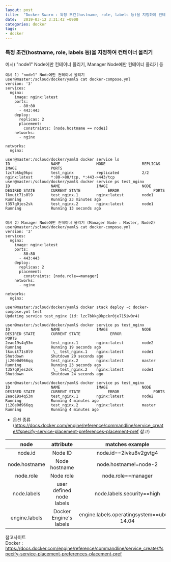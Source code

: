 ```yaml
---
layout: post
title:  "Docker Swarm : 특정 조건(hostname, role, labels 등)을 지정하여 컨테이너 올리기 (constraint 옵션)"
date:   2019-03-12 3:31:42 +0900
categories: docker
tags:
- docker
---
```

### 특정 조건(hostname, role, labels 등)을 지정하여 컨테이너 올리기
예시) "node1" Node에만 컨테이너 올리기, Manager Node에만 컨테이너 올리기 등

```
예시 1) "node1" Node에만 컨테이너 올리기
user@master:/scloud/docker/yaml$ cat docker-compose.yml
version: '3'
services:
  nginx:
    image: nginx:latest
    ports:
      - 80:80
      - 443:443
    deploy:
      replicas: 2
      placement:
        constraints: [node.hostname == node1]
    networks:
      - nginx

networks:
  nginx:

user@master:/scloud/docker/yaml$ docker service ls
ID                  NAME                MODE                REPLICAS            IMAGE               PORTS
lzc7bkkg9kpc        test_nginx          replicated          2/2                 nginx:latest        *:80->80/tcp, *:443->443/tcp
user@master:/scloud/docker/yaml$ docker service ps test_nginx
ID                  NAME                IMAGE               NODE                DESIRED STATE       CURRENT STATE            ERROR               PORTS
lkxuit71s0l9        test_nginx.1        nginx:latest        node1               Running             Running 23 minutes ago
t357q0jes2sk        test_nginx.2        nginx:latest        node1               Running             Running 13 seconds ago


예시 2) Manager Node에만 컨테이너 올리기 (Manager Node : Master, Node2)
user@master:/scloud/docker/yaml$ cat docker-compose.yml
version: '3'
services:
  nginx:
    image: nginx:latest
    ports:
      - 80:80
      - 443:443
    deploy:
      replicas: 2
      placement:
        constraints: [node.role==manager]
    networks:
      - nginx

networks:
  nginx:

user@master:/scloud/docker/yaml$ docker stack deploy -c docker-compose.yml test
Updating service test_nginx (id: lzc7bkkg9kpckr0je715iw0r4)

user@master:/scloud/docker/yaml$ docker service ps test_nginx
ID                  NAME                IMAGE               NODE                DESIRED STATE       CURRENT STATE             ERROR               PORTS
2eao19s4q53m        test_nginx.1        nginx:latest        node2               Running             Running 19 seconds ago
lkxuit71s0l9         \_ test_nginx.1    nginx:latest        node1               Shutdown            Shutdown 20 seconds ago
ji20e0d966qq        test_nginx.2        nginx:latest        master              Running             Running 23 seconds ago
t357q0jes2sk         \_ test_nginx.2    nginx:latest        node1               Shutdown            Shutdown 24 seconds ago

user@master:/scloud/docker/yaml$ docker service ps test_nginx
ID                  NAME                IMAGE               NODE                DESIRED STATE       CURRENT STATE            ERROR               PORTS
2eao19s4q53m        test_nginx.1        nginx:latest        node2               Running             Running 4 minutes ago
ji20e0d966qq        test_nginx.2        nginx:latest        master              Running             Running 4 minutes ago
```


- 옵션 종류(https://docs.docker.com/engine/reference/commandline/service_create/#specify-service-placement-preferences-placement-pref 참고)

| node | attribute	| matches	example|
|:-------------:|:----------:|:----------:|
node.id	| Node ID	| node.id==2ivku8v2gvtg4
node.hostname	| Node hostname	| node.hostname!=node-2
node.role	| Node role	| node.role==manager
node.labels	| user defined node labels	| node.labels.security==high
engine.labels	| Docker Engine's labels	| engine.labels.operatingsystem==ubuntu 14.04


참고사이트 <br>
Docker : https://docs.docker.com/engine/reference/commandline/service_create/#specify-service-placement-preferences-placement-pref

[Jekyll-docs]: https://Jekyllrb.com/docs/home
[Jekyll-gh]:   https://github.com/Jekyll/Jekyll
[Jekyll-talk]: https://talk.Jekyllrb.com/
